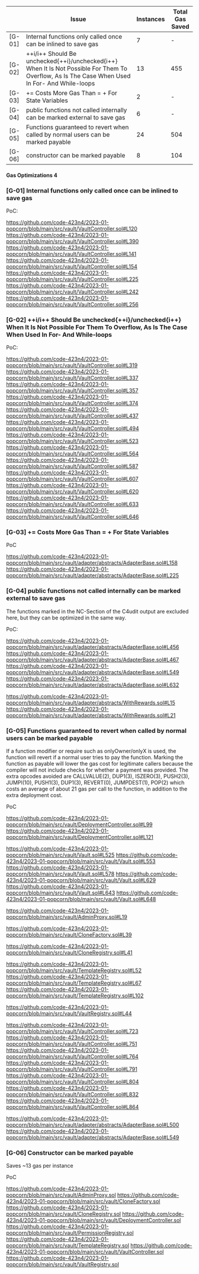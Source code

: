 |   | Issue                                                                 | Instances          | Total Gas Saved |
| - | --------------------------------------------------------- | ------------------ | ------------------ |
| [G-01] | Internal functions only called once can be inlined to save gas | 7 | - |
| [G-02] | ++i/i++ Should Be unchecked{++i}/unchecked{i++} When It Is Not Possible For Them To Overflow, As Is The Case When Used In For- And While-loops | 13 | 455 |
| [G-03] | <x> += <y> Costs More Gas Than <x> = <x> + <y> For State Variables | 2 | - |
| [G-04] | public functions not called internally can be marked external to save gas | 6 | - |
| [G-05] | Functions guaranteed to revert when called by normal users can be marked payable | 24 | 504 |
| [G-06] | constructor can be marked payable | 8 | 104 |

#### Gas Optimizations 4

### [G-01] Internal functions only called once can be inlined to save gas

PoC:

https://github.com/code-423n4/2023-01-popcorn/blob/main/src/vault/VaultController.sol#L120
https://github.com/code-423n4/2023-01-popcorn/blob/main/src/vault/VaultController.sol#L390
https://github.com/code-423n4/2023-01-popcorn/blob/main/src/vault/VaultController.sol#L141
https://github.com/code-423n4/2023-01-popcorn/blob/main/src/vault/VaultController.sol#L154
https://github.com/code-423n4/2023-01-popcorn/blob/main/src/vault/VaultController.sol#L225
https://github.com/code-423n4/2023-01-popcorn/blob/main/src/vault/VaultController.sol#L242
https://github.com/code-423n4/2023-01-popcorn/blob/main/src/vault/VaultController.sol#L256


###  [G-02] ++i/i++ Should Be unchecked{++i}/unchecked{i++} When It Is Not Possible For Them To Overflow, As Is The Case When Used In For- And While-loops

PoC:

https://github.com/code-423n4/2023-01-popcorn/blob/main/src/vault/VaultController.sol#L319
https://github.com/code-423n4/2023-01-popcorn/blob/main/src/vault/VaultController.sol#L337
https://github.com/code-423n4/2023-01-popcorn/blob/main/src/vault/VaultController.sol#L357
https://github.com/code-423n4/2023-01-popcorn/blob/main/src/vault/VaultController.sol#L374
https://github.com/code-423n4/2023-01-popcorn/blob/main/src/vault/VaultController.sol#L437
https://github.com/code-423n4/2023-01-popcorn/blob/main/src/vault/VaultController.sol#L494
https://github.com/code-423n4/2023-01-popcorn/blob/main/src/vault/VaultController.sol#L523
https://github.com/code-423n4/2023-01-popcorn/blob/main/src/vault/VaultController.sol#L564
https://github.com/code-423n4/2023-01-popcorn/blob/main/src/vault/VaultController.sol#L587
https://github.com/code-423n4/2023-01-popcorn/blob/main/src/vault/VaultController.sol#L607
https://github.com/code-423n4/2023-01-popcorn/blob/main/src/vault/VaultController.sol#L620
https://github.com/code-423n4/2023-01-popcorn/blob/main/src/vault/VaultController.sol#L633
https://github.com/code-423n4/2023-01-popcorn/blob/main/src/vault/VaultController.sol#L646

### [G-03] <x> += <y> Costs More Gas Than <x> = <x> + <y> For State Variables

PoC

https://github.com/code-423n4/2023-01-popcorn/blob/main/src/vault/adapter/abstracts/AdapterBase.sol#L158
https://github.com/code-423n4/2023-01-popcorn/blob/main/src/vault/adapter/abstracts/AdapterBase.sol#L225

### [G-04] public functions not called internally can be marked external to save gas

The functions marked in the NC-Section of the C4udit output are excluded here, but they can be optimized in the same way. 

PoC:

https://github.com/code-423n4/2023-01-popcorn/blob/main/src/vault/adapter/abstracts/AdapterBase.sol#L456
https://github.com/code-423n4/2023-01-popcorn/blob/main/src/vault/adapter/abstracts/AdapterBase.sol#L467
https://github.com/code-423n4/2023-01-popcorn/blob/main/src/vault/adapter/abstracts/AdapterBase.sol#L549
https://github.com/code-423n4/2023-01-popcorn/blob/main/src/vault/adapter/abstracts/AdapterBase.sol#L632

https://github.com/code-423n4/2023-01-popcorn/blob/main/src/vault/adapter/abstracts/WithRewards.sol#L15
https://github.com/code-423n4/2023-01-popcorn/blob/main/src/vault/adapter/abstracts/WithRewards.sol#L21

###  [G-05] Functions guaranteed to revert when called by normal users can be marked payable

If a function modifier or require such as onlyOwner/onlyX is used, the function will revert if a normal user tries to pay the function. Marking the function as payable will lower the gas cost for legitimate callers because the compiler will not include checks for whether a payment was provided. The extra opcodes avoided are CALLVALUE(2), DUP1(3), ISZERO(3), PUSH2(3), JUMPI(10), PUSH1(3), DUP1(3), REVERT(0), JUMPDEST(1), POP(2) which costs an average of about 21 gas per call to the function, in addition to the extra deployment cost.

PoC

https://github.com/code-423n4/2023-01-popcorn/blob/main/src/vault/DeploymentController.sol#L99
https://github.com/code-423n4/2023-01-popcorn/blob/main/src/vault/DeploymentController.sol#L121

https://github.com/code-423n4/2023-01-popcorn/blob/main/src/vault/Vault.sol#L525
https://github.com/code-423n4/2023-01-popcorn/blob/main/src/vault/Vault.sol#L553
https://github.com/code-423n4/2023-01-popcorn/blob/main/src/vault/Vault.sol#L578
https://github.com/code-423n4/2023-01-popcorn/blob/main/src/vault/Vault.sol#L629
https://github.com/code-423n4/2023-01-popcorn/blob/main/src/vault/Vault.sol#L643
https://github.com/code-423n4/2023-01-popcorn/blob/main/src/vault/Vault.sol#L648

https://github.com/code-423n4/2023-01-popcorn/blob/main/src/vault/AdminProxy.sol#L19

https://github.com/code-423n4/2023-01-popcorn/blob/main/src/vault/CloneFactory.sol#L39

https://github.com/code-423n4/2023-01-popcorn/blob/main/src/vault/CloneRegistry.sol#L41

https://github.com/code-423n4/2023-01-popcorn/blob/main/src/vault/TemplateRegistry.sol#L52
https://github.com/code-423n4/2023-01-popcorn/blob/main/src/vault/TemplateRegistry.sol#L67
https://github.com/code-423n4/2023-01-popcorn/blob/main/src/vault/TemplateRegistry.sol#L102

https://github.com/code-423n4/2023-01-popcorn/blob/main/src/vault/VaultRegistry.sol#L44

https://github.com/code-423n4/2023-01-popcorn/blob/main/src/vault/VaultController.sol#L723
https://github.com/code-423n4/2023-01-popcorn/blob/main/src/vault/VaultController.sol#L751
https://github.com/code-423n4/2023-01-popcorn/blob/main/src/vault/VaultController.sol#L764
https://github.com/code-423n4/2023-01-popcorn/blob/main/src/vault/VaultController.sol#L791
https://github.com/code-423n4/2023-01-popcorn/blob/main/src/vault/VaultController.sol#L804
https://github.com/code-423n4/2023-01-popcorn/blob/main/src/vault/VaultController.sol#L832
https://github.com/code-423n4/2023-01-popcorn/blob/main/src/vault/VaultController.sol#L864

https://github.com/code-423n4/2023-01-popcorn/blob/main/src/vault/adapter/abstracts/AdapterBase.sol#L500
https://github.com/code-423n4/2023-01-popcorn/blob/main/src/vault/adapter/abstracts/AdapterBase.sol#L549


### [G-06] Constructor can be marked payable

Saves ~13 gas per instance

PoC

https://github.com/code-423n4/2023-01-popcorn/blob/main/src/vault/AdminProxy.sol
https://github.com/code-423n4/2023-01-popcorn/blob/main/src/vault/CloneFactory.sol
https://github.com/code-423n4/2023-01-popcorn/blob/main/src/vault/CloneRegistry.sol
https://github.com/code-423n4/2023-01-popcorn/blob/main/src/vault/DeploymentController.sol
https://github.com/code-423n4/2023-01-popcorn/blob/main/src/vault/PermissionRegistry.sol
https://github.com/code-423n4/2023-01-popcorn/blob/main/src/vault/TemplateRegistry.sol
https://github.com/code-423n4/2023-01-popcorn/blob/main/src/vault/VaultController.sol
https://github.com/code-423n4/2023-01-popcorn/blob/main/src/vault/VaultRegistry.sol
